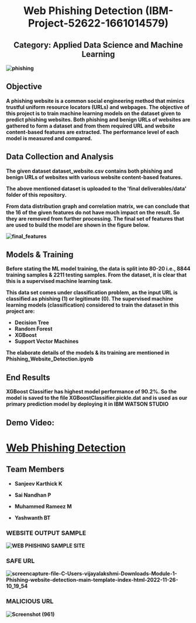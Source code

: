 <p>
  <h1 align="center"><b>Web Phishing Detection (IBM-Project-52622-1661014579) </h1>
</p>

<p>
  <h2 align="center"> Category: Applied Data Science and Machine Learning</h2>

</p>
  <img align="center" alt="phishing" src="https://user-images.githubusercontent.com/62670994/204077078-3fcbe247-223f-427b-946f-577ac49e638d.png">


## Objective

A phishing website is a common social engineering method that mimics trustful uniform resource locators (URLs) and webpages. The objective of this project is to train machine learning models on the dataset given to predict phishing websites. Both phishing and benign URLs of websites are gathered to form a dataset and from them required URL and website content-based features are extracted. The performance level of each model is measured and compared.

## Data Collection and Analysis

The given dataset dataset_website.csv contains both phishing and benign URLs of websites with various website content-based features. 

The above mentioned dataset is uploaded to the 'final deliverables/data' folder of this repository.

From data distribution graph and correlation matrix, we can conclude that the 16 of the given features do not have much impact on the result. So they are removed from further processing. The final set of features that are used to build the model are shown in the figure below.

![final_features](https://user-images.githubusercontent.com/64459672/199578614-f8cb7f81-9da0-43a8-b6eb-5381970a9768.png)


## Models & Training

Before stating the ML model training, the data is split into 80-20 i.e., 8844 training samples & 2211 testing samples. From the dataset, it is clear that this is a supervised machine learning task.

This data set comes under classification problem, as the input URL is classified as phishing (1) or legitimate (0). The supervised machine learning models (classification) considered to train the dataset in this project are:

- Decision Tree
- Random Forest
- XGBoost
- Support Vector Machines

The elaborate details of the models & its training are mentioned in Phishing_Website_Detection.ipynb

## End Results

XGBoost Classifier has highest model performance of 90.2%. So the model is saved to the file XGBoostClassifier.pickle.dat and is used as our primary prediction model by deploying it in IBM WATSON STUDIO

## Demo Video:

# [Web Phishing Detection](https://drive.google.com/drive/folders/1HwRFoYKWZ0sMZMM33wmChhGsmlhcxixY?usp=sharing)

## Team Members
* Sanjeev Karthick K 

* Sai Nandhan P

* Muhammed Rameez M

* Yashwanth BT

### WEBSITE OUTPUT SAMPLE 
![WEB PHISHING SAMPLE SITE](https://user-images.githubusercontent.com/62670994/204072600-bae0d8f4-c1b3-4667-b2f1-56e0fc572f12.png)

### SAFE URL
![screencapture-file-C-Users-vijayalakshmi-Downloads-Module-1-Phishing-website-detection-main-template-index-html-2022-11-26-10_19_54](https://user-images.githubusercontent.com/62670994/204074989-baed8729-180b-495a-85b4-bcfcde1b4617.png)

### MALICIOUS URL
![Screenshot (961)](https://user-images.githubusercontent.com/62670994/204077748-0ffbcb42-e050-46e5-8874-ade81454c2b7.png)


